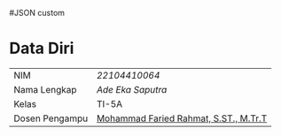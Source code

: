 #JSON custom

# Data Diri

|  |  |
|--|--|
| NIM | *22104410064* |
| Nama Lengkap | *Ade Eka Saputra* |
| Kelas | TI-5A |
| Dosen Pengampu | [Mohammad Faried Rahmat, S.ST., M.Tr.T](https://github.com/fariedrahmat) |
